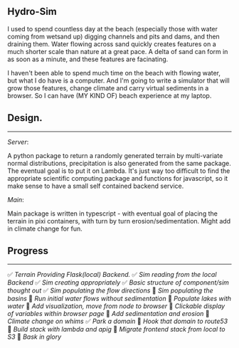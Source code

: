 ## Hydro-Sim

I used to spend countless day at the beach (especially those with water coming from wetsand up) digging channels and pits and dams, and then draining them. Water flowing across sand quickly creates features on a much shorter scale than nature at a great pace. A delta of sand can form in as soon as a minute, and these features are facinating.

I haven't been able to spend much time on the beach with flowing water, but what I do have is a computer. And I'm going to write a simulator that will grow those features, change climate and carry virtual sediments in a browser. So I can have (MY KIND OF) beach experience at my laptop.

## Design.

---

*Server*:

A python package to return a randomly generated terrain by multi-variate normal distributions, precipitation is also generated from the same package. The eventual goal is to put it on Lambda. It's just way too difficult to find the appropriate scientific computing package and functions for javascript, so it make sense to have a small self contained backend service.

*Main*:

Main package is written in typescript - with eventual goal of placing the terrain in pixi containers, with turn by turn erosion/sedimentation. Might add in climate change for fun.

## Progress

---

:white_check_mark: *Terrain Providing Flask(local) Backend.*
:white_check_mark: *Sim reading from the local Backend*
:white_check_mark: *Sim creating appropriately*
:white_check_mark: *Basic structure of component/sim thought out*
:white_check_mark: *Sim populating the flow directions*
:black_square_button: *Sim populating the basins*
:black_square_button: *Run initial water flows without sedimentation*
:black_square_button: *Populate lakes with water*
:black_square_button: *Add visualization, move from node to browser*
:black_square_button: *Clickable display of variables within browser page*
:black_square_button: *Add sedimentation and erosion*
:black_square_button: *Climate change on whims*
:white_check_mark: *Park a domain*
:black_square_button: *Hook that domain to route53*
:black_square_button: *Build stack with lambda and apig*
:black_square_button: *Migrate frontend stack from local to S3*
:black_square_button: *Bask in glory*

